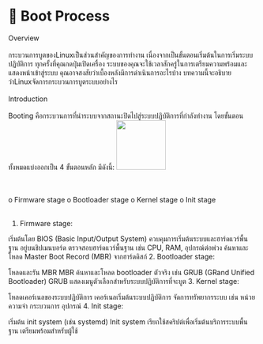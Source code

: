 <a id="text"></a>
# :round_pushpin: Boot Process
Overview 
<br><br>
กระบวนการบูตของLinuxเป็นส่วนสำคัญของการทำงาน เนื่องจากเป็นขั้นตอนเริ่มต้นในการเริ่มระบบปฏิบัติการ ทุกครั้งที่คุณกดปุ่มเปิดเครื่อง ระบบของคุณจะใช้เวลาสักครู่ในการเตรียมความพร้อมและแสดงหน้าเข้าสู่ระบบ คุณอาจสงสัยว่าเบื้องหลังมีการดำเนินการอะไรบ้าง บทความนี้จะอธิบายว่าLinuxจัดการกระบวนการบูตระบบอย่างไร 
<br><br>
Introduction 
<br><br>
 Booting คือกระบวนการที่นำระบบจากสถานะปิดไปสู่ระบบปฏิบัติการที่กำลังทำงาน โดยขั้นตอนทั้งหมดแบ่งออกเป็น 4 ขั้นตอนหลัก มีดังนี้:
<img src="https://static.thegeekstuff.com/wp-content/uploads/2011/02/linux-boot-process.png"  width="100" height="100">

<br><br>
o Firmware stage
o Bootloader stage
o Kernel stage
o Init stage
<br><br>

1. Firmware stage:

เริ่มต้นโดย BIOS (Basic Input/Output System) ควบคุมการเริ่มต้นระบบและฮาร์ดแวร์พื้นฐาน อยู่บนชิปเมนบอร์ด
ตรวจสอบฮาร์ดแวร์พื้นฐาน เช่น CPU, RAM, อุปกรณ์ต่อพ่วง 
ค้นหาและโหลด Master Boot Record (MBR) จากฮาร์ดดิสก์
2. Bootloader stage:

โหลดและรัน MBR
MBR ค้นหาและโหลด bootloader ตัวจริง เช่น GRUB (GRand Unified Bootloader)
GRUB แสดงเมนูตัวเลือกสำหรับระบบปฏิบัติการที่จะบูต
3. Kernel stage:

โหลดเคอร์เนลของระบบปฏิบัติการ
เคอร์เนลเริ่มต้นระบบปฏิบัติการ
จัดการทรัพยากรระบบ เช่น หน่วยความจำ กระบวนการ อุปกรณ์
4. Init stage:

เริ่มต้น init system (เช่น systemd)
Init system เรียกใช้สคริปต์เพื่อเริ่มต้นบริการระบบพื้นฐาน
เตรียมพร้อมสำหรับผู้ใช้


